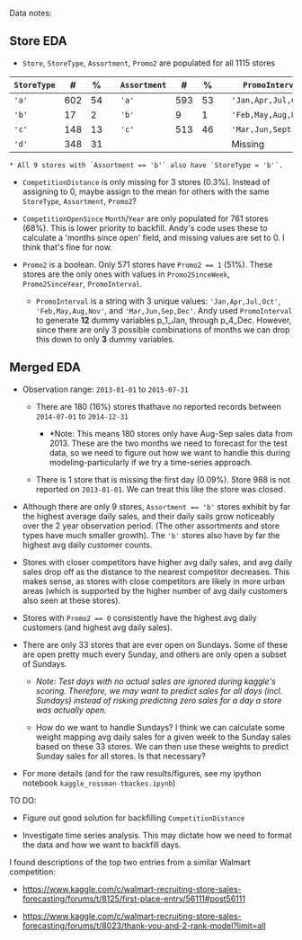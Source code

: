 Data notes:

## Store EDA

- `Store`, `StoreType`, `Assortment`, `Promo2` are populated for all 1115 stores

| `StoreType` | #   | %  |   | `Assortment` | #   | %  |   | `PromoInterval`      | #   | %  |
|-------------|-----|----|---|--------------|-----|----|---|----------------------|-----|----|
| `'a'`       | 602 | 54 |   | `'a'`        | 593 | 53 |   | `'Jan,Apr,Jul,Oct'`  | 335 | 30 |
| `'b'`       | 17  | 2  |   | `'b'`        | 9   | 1  |   | `'Feb,May,Aug,Nov'`  | 130 | 12 |
| `'c'`       | 148 | 13 |   | `'c'`        | 513 | 46 |   | `'Mar,Jun,Sept,Dec'` | 106 | 10 |
| `'d'`       | 348 | 31 |   |              |     |    |   | Missing              | 544 |    |

	* All 9 stores with `Assortment == 'b'` also have `StoreType = 'b'`.

- `CompetitionDistance` is only missing for 3 stores (0.3%). Instead of assigning to 0, maybe assign to the mean for others with the same `StoreType`, `Assortment`, `Promo2`?

- `CompetitionOpenSince` `Month`/`Year` are only populated for 761 stores (68%). This is lower priority to backfill. Andy's code uses these to calculate a 'months since open' field, and missing values are set to 0. I think that's fine for now.

- `Promo2` is a boolean. Only 571 stores have `Promo2 == 1` (51%). These stores are the only ones with values in `Promo2SinceWeek`, `Promo2SinceYear`, `PromoInterval`.

	* `PromoInterval` is a string with 3 unique values: `'Jan,Apr,Jul,Oct'`, `'Feb,May,Aug,Nov'`, and `'Mar,Jun,Sep,Dec'`. Andy used `PromoInterval` to generate **12** dummy variables p_1_Jan, through p_4_Dec. However, since there are only 3 possible combinations of months we can drop this down to only **3** dummy variables.


## Merged EDA

- Observation range: `2013-01-01` to `2015-07-31`

	* There are 180 (16%) stores thathave no reported records between `2014-07-01` to `2014-12-31`

		- *Note: This means 180 stores only have Aug-Sep sales data from 2013. These are the two months we need to forecast for the test data, so we need to figure out how we want to handle this during modeling-particularly if we try a time-series approach.

	* There is 1 store that is missing the first day (0.09%). Store 988 is not reported on `2013-01-01`. We can treat this like the store was closed.

- Although there are only 9 stores, `Assortment == 'b'` stores exhibit by far the highest average daily sales, and their daily sails grow noticeably over the 2 year observation period. (The other assortments and store types have much smaller growth). The `'b'` stores also have by far the highest avg daily customer counts.

- Stores with closer competitors have higher avg daily sales, and avg daily sales drop off as the distance to the nearest competitor decreases. This makes sense, as stores with close competitors are likely in more urban areas (which is supported by the higher number of avg daily customers also seen at these stores).

- Stores with `Promo2 == 0` consistently have the highest avg daily customers (and highest avg daily sales).

- There are only 33 stores that are ever open on Sundays. Some of these are open pretty much every Sunday, and others are only open a subset of Sundays.

	* *Note: Test days with no actual sales are ignored during kaggle's scoring. Therefore, we may want to predict sales for all days (incl. Sundays) instead of risking predicting zero sales for a day a store was actually open.* 

	* How do we want to handle Sundays? I think we can calculate some weight mapping avg daily sales for a given week to the Sunday sales based on these 33 stores. We can then use these weights to predict Sunday sales for all stores. Is that necessary?

- For more details (and for the raw results/figures, see my ipython notebook `kaggle_rossman-tbackes.ipynb`)


TO DO: 

- Figure out good solution for backfilling `CompetitionDistance`

- Investigate time series analysis. This may dictate how we need to format the data and how we want to backfill days.

I found descriptions of the top two entries from a similar Walmart competition:

- https://www.kaggle.com/c/walmart-recruiting-store-sales-forecasting/forums/t/8125/first-place-entry/56111#post56111

- https://www.kaggle.com/c/walmart-recruiting-store-sales-forecasting/forums/t/8023/thank-you-and-2-rank-model?limit=all

